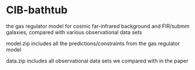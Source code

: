# CIB-bathtub
the gas regulator model for cosmic far-infrared background and FIR/submm galaxies, compared with various observational data sets

model.zip includes all the predictions/constraints from the gas regulator model

data.zip includes all observational data sets we compared with in the paper

